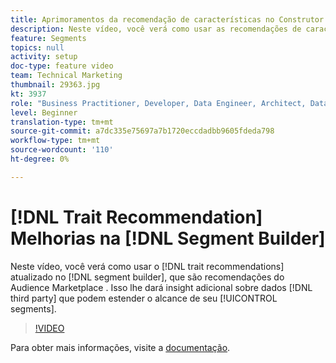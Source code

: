 ```yaml
---
title: Aprimoramentos da recomendação de características no Construtor de segmentos
description: Neste vídeo, você verá como usar as recomendações de características atualizadas no construtor de segmentos, que são recomendações do Audience Marketplace . Isso lhe dará insight adicional sobre dados de terceiros que podem estender o alcance de seus segmentos.
feature: Segments
topics: null
activity: setup
doc-type: feature video
team: Technical Marketing
thumbnail: 29363.jpg
kt: 3937
role: "Business Practitioner, Developer, Data Engineer, Architect, Data Architect, Administrator, Leader"
level: Beginner
translation-type: tm+mt
source-git-commit: a7dc335e75697a7b1720eccdadbb9605fdeda798
workflow-type: tm+mt
source-wordcount: '110'
ht-degree: 0%

---
```



# [!DNL Trait Recommendation] Melhorias na  [!DNL Segment Builder]

Neste vídeo, você verá como usar o [!DNL trait recommendations] atualizado no [!DNL segment builder], que são recomendações do Audience Marketplace . Isso lhe dará insight adicional sobre dados [!DNL third party] que podem estender o alcance de seu [!UICONTROL segments].

>[!VIDEO](https://video.tv.adobe.com/v/29363/?quality=12)

Para obter mais informações, visite a [documentação](https://docs.adobe.com/help/en/audience-manager/user-guide/features/segments/trait-recommendations.html).
